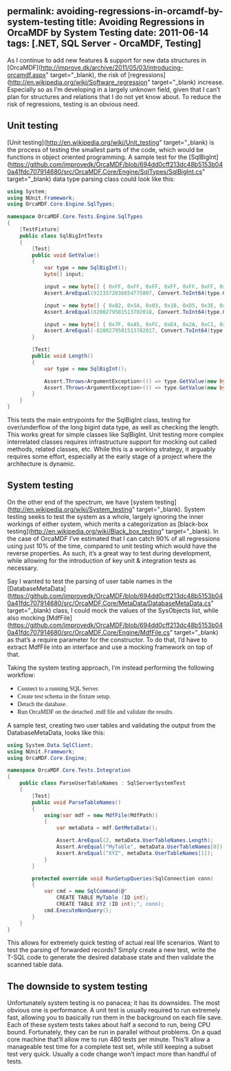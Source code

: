 permalink: avoiding-regressions-in-orcamdf-by-system-testing
title: Avoiding Regressions in OrcaMDF by System Testing
date: 2011-06-14
tags: [.NET, SQL Server - OrcaMDF, Testing]
---
As I continue to add new features & support for new data structures in [OrcaMDF](http://improve.dk/archive/2011/05/03/introducing-orcamdf.aspx" target="_blank), the risk of [regressions](http://en.wikipedia.org/wiki/Software_regression" target="_blank) increase. Especially so as I’m developing in a largely unknown field, given that I can’t plan for structures and relations that I do not yet know about. To reduce the risk of regressions, testing is an obvious need.

<!-- more -->

## Unit testing

[Unit testing](http://en.wikipedia.org/wiki/Unit_testing" target="_blank) is the process of testing the smallest parts of the code, which would be functions in object oriented programming. A sample test for the [SqlBigInt](https://github.com/improvedk/OrcaMDF/blob/694dd0cff213dc48b5153b040a41fdc707914680/src/OrcaMDF.Core/Engine/SqlTypes/SqlBigInt.cs" target="_blank) data type parsing class could look like this:

```csharp
using System;
using NUnit.Framework;
using OrcaMDF.Core.Engine.SqlTypes;

namespace OrcaMDF.Core.Tests.Engine.SqlTypes
{
	[TestFixture]
	public class SqlBigIntTests
	{
		[Test]
		public void GetValue()
		{
			var type = new SqlBigInt();
			byte[] input;

			input = new byte[] { 0xFF, 0xFF, 0xFF, 0xFF, 0xFF, 0xFF, 0xFF, 0x7F };
			Assert.AreEqual(9223372036854775807, Convert.ToInt64(type.GetValue(input)));

			input = new byte[] { 0x82, 0x5A, 0x03, 0x1B, 0xD5, 0x3E, 0xCD, 0x71 };
			Assert.AreEqual(8200279581513702018, Convert.ToInt64(type.GetValue(input)));

			input = new byte[] { 0x7F, 0xA5, 0xFC, 0xE4, 0x2A, 0xC1, 0x32, 0x8E };
			Assert.AreEqual(-8200279581513702017, Convert.ToInt64(type.GetValue(input)));
		}

		[Test]
		public void Length()
		{
			var type = new SqlBigInt();

			Assert.Throws<ArgumentException>(() => type.GetValue(new byte[9]));
			Assert.Throws<ArgumentException>(() => type.GetValue(new byte[7]));
		}
	}
}
```

This tests the main entrypoints for the SqlBigInt class, testing for over/underflow of the long bigint data type, as well as checking the length. This works great for simple classes like SqlBigInt. Unit testing more complex interrelated classes requires infrastructure support for mocking out called methods, related classes, etc. While this is a working strategy, it arguably requires some effort, especially at the early stage of a project where the architecture is dynamic.

## System testing

On the other end of the spectrum, we have [system testing](http://en.wikipedia.org/wiki/System_testing" target="_blank). System testing seeks to test the system as a whole, largely ignoring the inner workings of either system, which merits a categorization as [black-box testing](http://en.wikipedia.org/wiki/Black_box_testing" target="_blank). In the case of OrcaMDF I’ve estimated that I can catch 90% of all regressions using just 10% of the time, compared to unit testing which would have the reverse properties. As such, it’s a great way to test during development, while allowing for the introduction of key unit & integration tests as necessary.

Say I wanted to test the parsing of user table names in the [DatabaseMetaData](https://github.com/improvedk/OrcaMDF/blob/694dd0cff213dc48b5153b040a41fdc707914680/src/OrcaMDF.Core/MetaData/DatabaseMetaData.cs" target="_blank) class, I could mock the values of the SysObjects list, while also mocking [MdfFile](https://github.com/improvedk/OrcaMDF/blob/694dd0cff213dc48b5153b040a41fdc707914680/src/OrcaMDF.Core/Engine/MdfFile.cs" target="_blank) as that’s a require parameter for the constructor. To do that, I’d have to extract MdfFile into an interface and use a mocking framework on top of that.

Taking the system testing approach, I’m instead performing the following workflow:


* <span style="font-family: 'Lucida Sans Unicode';">Connect to a running SQL Server.</span>
* <span style="font-family: 'Lucida Sans Unicode';">Create test schema in the fixture setup.</span>
* <span style="font-family: 'Lucida Sans Unicode';">Detach the database.</span>
* <span style="font-family: 'Lucida Sans Unicode';">Run OrcaMDF on the detached .mdf file and validate the results.</span>


A sample test, creating two user tables and validating the output from the DatabaseMetaData, looks like this:

```csharp
using System.Data.SqlClient;
using NUnit.Framework;
using OrcaMDF.Core.Engine;

namespace OrcaMDF.Core.Tests.Integration
{
	public class ParseUserTableNames : SqlServerSystemTest
	{
		[Test]
		public void ParseTableNames()
		{
			using(var mdf = new MdfFile(MdfPath))
			{
				var metaData = mdf.GetMetaData();

				Assert.AreEqual(2, metaData.UserTableNames.Length);
				Assert.AreEqual("MyTable", metaData.UserTableNames[0]);
				Assert.AreEqual("XYZ", metaData.UserTableNames[1]);
			}
		}

		protected override void RunSetupQueries(SqlConnection conn)
		{
			var cmd = new SqlCommand(@"
				CREATE TABLE MyTable (ID int);
				CREATE TABLE XYZ (ID int);", conn);
			cmd.ExecuteNonQuery();
		}
	}
}
```

This allows for extremely quick testing of actual real life scenarios. Want to test the parsing of forwarded records? Simply create a new test, write the T-SQL code to generate the desired database state and then validate the scanned table data.

## The downside to system testing

Unfortunately system testing is no panacea; it has its downsides. The most obvious one is performance. A unit test is usually required to run extremely fast, allowing you to basically run them in the background on each file save. Each of these system tests takes about half a second to run, being CPU bound. Fortunately, they can be run in parallel without problems. On a quad core machine that’ll allow me to run 480 tests per minute. This’ll allow a manageable test time for a complete test set, while still keeping a subset test very quick. Usually a code change won’t impact more than handful of tests.
